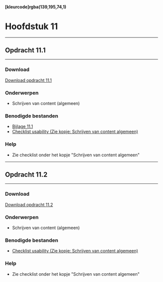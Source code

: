 #### [kleurcode]rgba(139,195,74,1)

# Hoofdstuk 11

---
## Opdracht 11.1
---

### Download
<a href="https://elo.kw1c.nl/CMS/Studie/811%20ICT-Academie/811%20VakkenInhoud/%5BB.33%20USA%5D%20Usability/25187%20%C2%A0%20Applicatie-%20en%20mediaontwikkelaar/Periode%2002/Productie/02.%20Opdrachten/Hoofdstuk%2011/Opdracht%2011.1.pdf" target="_blank">Download opdracht 11.1</a>

### Onderwerpen
*   Schrijven van content (algemeen)

### Benodigde bestanden
*	<a href="https://elo.kw1c.nl/CMS/Studie/811%20ICT-Academie/811%20VakkenInhoud/%5BB.33%20USA%5D%20Usability/25187%20%C2%A0%20Applicatie-%20en%20mediaontwikkelaar/Periode%2002/Productie/02.%20Opdrachten/Hoofdstuk%2011/Bijlage%20opdracht%2011.1.rar" target="_blank">Bijlage 11.1</a>
*	<a href="https://elo.kw1c.nl/CMS/Studie/811%20ICT-Academie/811%20VakkenInhoud/%5BB.33%20USA%5D%20Usability/25187%20%C2%A0%20Applicatie-%20en%20mediaontwikkelaar/Periode%2002/Productie/01.%20Reader/Checklist%20usability.pdf" target="_blank">Checklist usability (Zie kopje: Schrijven van content algemeen)</a>

### Help
*	Zie checklist onder het kopje "Schrijven van content algemeen"


---
## Opdracht 11.2
---

### Download
<a href="https://elo.kw1c.nl/CMS/Studie/811%20ICT-Academie/811%20VakkenInhoud/%5BB.33%20USA%5D%20Usability/25187%20%C2%A0%20Applicatie-%20en%20mediaontwikkelaar/Periode%2002/Productie/02.%20Opdrachten/Hoofdstuk%2011/Opdracht%2011.2.pdf" target="_blank">Download opdracht 11.2</a>

### Onderwerpen
*	Schrijven van content (algemeen)

### Benodigde bestanden
*	<a href="https://elo.kw1c.nl/CMS/Studie/811%20ICT-Academie/811%20VakkenInhoud/%5BB.33%20USA%5D%20Usability/25187%20%C2%A0%20Applicatie-%20en%20mediaontwikkelaar/Periode%2002/Productie/01.%20Reader/Checklist%20usability.pdf" target="_blank">Checklist usability (Zie kopje: Schrijven van content algemeen)</a>

### Help
*	Zie checklist onder het kopje "Schrijven van content algemeen"